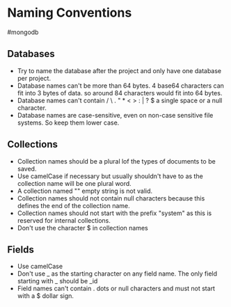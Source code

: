 # Naming Conventions
#mongodb

## Databases
- Try to name the database after the project and only have one database per project.
- Database names can't be more than 64 bytes. 4 base64 characters can fit into 3 bytes of data. so around 84 characters would fit into 64 bytes.
- Database names can't contain / \ . " * < > : | ? $ a single space or a null character.
- Database names are case-sensitive, even on non-case sensitive file systems. So keep them lower case.

## Collections
- Collection names should be a plural lof the types of documents to be saved.
- Use camelCase if necessary but usually shouldn't have to as the collection name will be one plural word.
- A collection named "" empty string is not valid.
- Collection names should not contain null characters because this defines the end of the collection name.
- Collection names should not start with the prefix "system" as this is reserved for internal collections.
- Don't use the character $ in collection names 

## Fields
- Use camelCase
- Don't use _ as the starting character on any field name. The only field starting with _ should be _id 
- Field names can't contain . dots or null characters and must not start with a $ dollar sign.

